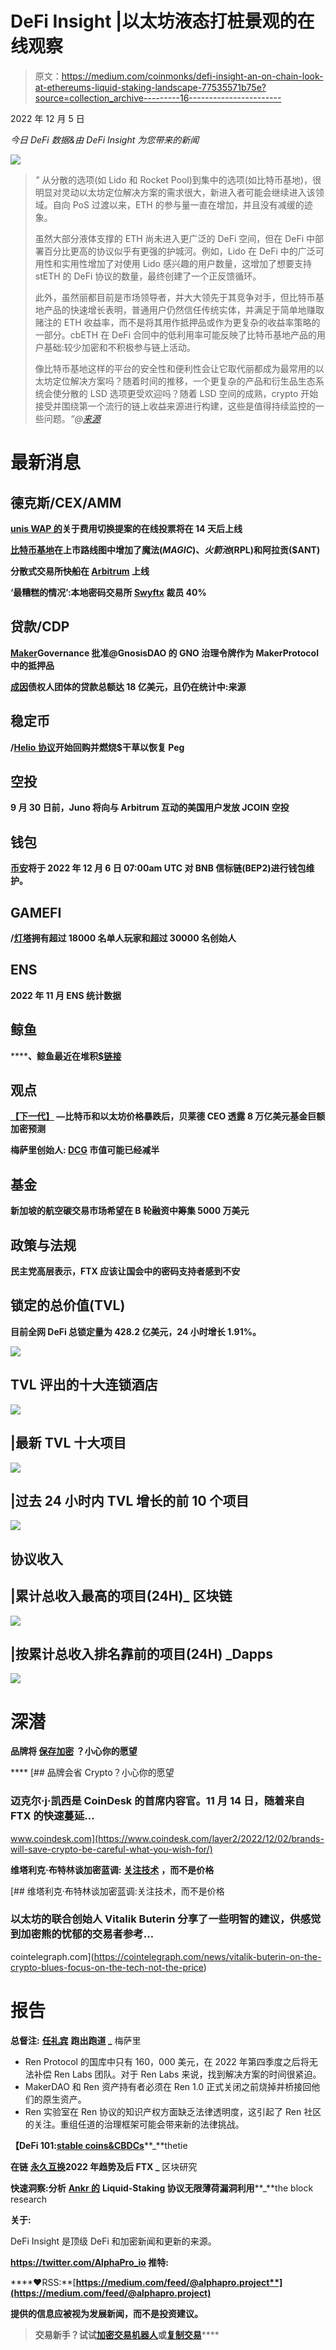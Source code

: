 # DeFi Insight |以太坊液态打桩景观的在线观察

> 原文：<https://medium.com/coinmonks/defi-insight-an-on-chain-look-at-ethereums-liquid-staking-landscape-77535571b75e?source=collection_archive---------16----------------------->

2022 年 12 月 5 日

*今日 DeFi 数据&由 DeFi Insight 为您带来的新闻*

![](img/b78bee9ae90690e2e4b815340ebad306.png)

> *"* 从分散的选项(如 Lido 和 Rocket Pool)到集中的选项(如比特币基地)，很明显对灵动以太坊定位解决方案的需求很大，新进入者可能会继续进入该领域。自向 PoS 过渡以来，ETH 的参与量一直在增加，并且没有减缓的迹象。
> 
> 虽然大部分液体支撑的 ETH 尚未进入更广泛的 DeFi 空间，但在 DeFi 中部署百分比更高的协议似乎有更强的护城河。例如，Lido 在 DeFi 中的广泛可用性和实用性增加了对使用 Lido 感兴趣的用户数量，这增加了想要支持 stETH 的 DeFi 协议的数量，最终创建了一个正反馈循环。
> 
> 此外，虽然丽都目前是市场领导者，并大大领先于其竞争对手，但比特币基地产品的快速增长表明，普通用户仍然信任传统实体，并满足于简单地赚取赌注的 ETH 收益率，而不是将其用作抵押品或作为更复杂的收益率策略的一部分。cbETH 在 DeFi 合同中的低利用率可能反映了比特币基地产品的用户基础:较少加密和不积极参与链上活动。
> 
> 像比特币基地这样的平台的安全性和便利性会让它取代丽都成为最常用的以太坊定位解决方案吗？随着时间的推移，一个更复杂的产品和衍生品生态系统会使分散的 LSD 选项更受欢迎吗？随着 LSD 空间的成熟，crypto 开始接受并围绕第一个流行的链上收益来源进行构建，这些是值得持续监控的一些问题。*“@*[*来源*](https://www.nansen.ai/research/an-on-chain-look-at-ethereums-liquid-staking-landscape)

# 最新消息

## 德克斯/CEX/AMM

**[unis WAP 的](https://gov.uniswap.org/t/fee-switch-pilot-update-vote/19514)关于费用切换提案的在线投票将在 14 天后上线**

****[比特币基地](https://www.coinbase.com/blog/increasing-transparency-for-new-asset-listings-on-coinbase)在上市路线图中增加了魔法($MAGIC)、火箭池($RPL)和阿拉贡($ANT)****

******分散式交易所快船在 [Arbitrum](https://mobile.twitter.com/Clipper_DEX/status/1598773299190067200) 上线******

********‘最糟糕的情况’:本地密码交易所 [Swyftx](https://www.watoday.com.au/business/companies/worst-case-scenario-local-crypto-exchange-swyftx-lays-off-40-percent-of-staff-20221205-p5c3mu.html) 裁员 40%********

## ******贷款/CDP******

********[Maker](https://twitter.com/MakerDAO/status/1599040550384148485)Governance 批准@GnosisDAO 的 GNO 治理令牌作为 MakerProtocol 中的抵押品********

********[成因](https://www.coindesk.com/business/2022/12/04/genesis-creditor-groups-loans-amount-to-18b-and-counting-sources/)债权人团体的贷款总额达 18 亿美元，且仍在统计中:来源********

## ******稳定币******

********/**[Helio 协议](https://twitter.com/Helio_Money/status/1599415021947084800)开始回购并燃烧$干草以恢复 Peg******

## ****空投****

****9 月 30 日前，Juno 将向与 Arbitrum 互动的美国用户发放 JCOIN 空投****

## ****钱包****

******[币安](https://twitter.com/binance/status/1599615005070360577?s=20&t=7bFoBKLmU2XfP5BxAIs2Kw)将于 2022 年 12 月 6 日 07:00am UTC 对 BNB 信标链(BEP2)进行钱包维护。******

## ******GAMEFI******

********/**[灯塔](https://dune.com/treasuredao/the-beacon)拥有超过 18000 名单人玩家和超过 30000 名创始人******

## ****ENS****

****2022 年 11 月 ENS 统计数据****

## ****鲸鱼****

******、**鲸鱼最近在堆积[$链接](https://twitter.com/lookonchain/status/1599652662839951362)****

## ****观点****

******[【下一代】](https://www.forbes.com/sites/billybambrough/2022/12/04/the-next-generation-blackrock-ceo-reveals-8-trillion-funds-huge-crypto-prediction-after-bitcoin-and-ethereum-price-crash/?sh=50b258966d2f) —比特币和以太坊价格暴跌后，贝莱德 CEO 透露 8 万亿美元基金巨额加密预测******

******梅萨里创始人: [DCG](https://twitter.com/twobitidiot/status/1599404828387463168) 市值可能已经减半******

## ******基金******

******新加坡的航空碳交易市场希望在 B 轮融资中筹集 5000 万美元******

## ******政策与法规******

******民主党高层表示，FTX 应该让国会中的密码支持者感到不安******

## ******锁定的总价值(TVL)******

******目前全网 DeFi 总锁定量为 428.2 亿美元，24 小时增长 1.91%。******

******![](img/45b45ffa37d10f2ebfea79fdd1479d2c.png)******

## ******TVL 评出的十大连锁酒店******

******![](img/067ed9873e237172b37f78a45a77a355.png)******

## ******|最新 TVL 十大项目******

******![](img/37925f4a5f7033b82acef1db3a1c2e7d.png)******

## ******|过去 24 小时内 TVL 增长的前 10 个项目******

******![](img/6b4dd3d8d43a22857da07c9ed223226a.png)******

## ******协议收入******

## ******|累计总收入最高的项目(24H)_ 区块链******

******![](img/3e29b452eaeb5bd4fff19b09f97b51da.png)******

## ******|按累计总收入排名靠前的项目(24H) _Dapps******

******![](img/9a7158a424d6c9af5d7456ee36bb093e.png)******

# ******深潜******

********品牌将** [**保存加密**](https://www.coindesk.com/layer2/2022/12/02/brands-will-save-crypto-be-careful-what-you-wish-for/) **？小心你的愿望********

****[](https://www.coindesk.com/layer2/2022/12/02/brands-will-save-crypto-be-careful-what-you-wish-for/) [## 品牌会省 Crypto？小心你的愿望

### 迈克尔·j·凯西是 CoinDesk 的首席内容官。11 月 14 日，随着来自 FTX 的快速蔓延…

www.coindesk.com](https://www.coindesk.com/layer2/2022/12/02/brands-will-save-crypto-be-careful-what-you-wish-for/) 

**维塔利克·布特林谈加密蓝调:** [**关注技术**](https://cointelegraph.com/news/vitalik-buterin-on-the-crypto-blues-focus-on-the-tech-not-the-price) **，而不是价格**

[](https://cointelegraph.com/news/vitalik-buterin-on-the-crypto-blues-focus-on-the-tech-not-the-price) [## 维塔利克·布特林谈加密蓝调:关注技术，而不是价格

### 以太坊的联合创始人 Vitalik Buterin 分享了一些明智的建议，供感觉到加密熊的忧郁的交易者参考…

cointelegraph.com](https://cointelegraph.com/news/vitalik-buterin-on-the-crypto-blues-focus-on-the-tech-not-the-price) 

# 报告

**总督注:** [**任礼宾**](https://messari.io/report/governor-note-ren-protocol-running-out-of-runway?referrer=all-research) **跑出跑道 _** 梅萨里

*   Ren Protocol 的国库中只有 160，000 美元，在 2022 年第四季度之后将无法补偿 Ren Labs 团队。对于 Ren Labs 来说，找到解决方案的时间很紧迫。
*   MakerDAO 和 Ren 资产持有者必须在 Ren 1.0 正式关闭之前烧掉并桥接回他们的原生资产。
*   Ren 实验室在 Ren 协议的知识产权方面缺乏法律透明度，这引起了 Ren 社区的关注。重组任道的治理框架可能会带来新的法律挑战。

**【DeFi 101:**[**stable coins&CBDCs**](https://research.thetie.io/defi-101-stablecoins-and-cbdcs/)**_**thetie

**在链** [**永久互换**](https://www.theblockresearch.com/on-chain-perpetual-swaps-trends-in-2022-and-post-ftx-191473)**2022 年趋势及后 FTX _** 区块研究

**快速洞察:分析** [**Ankr 的**](https://www.theblockresearch.com/rapid-insights-analyzing-ankrs-liquid-staking-protocol-infinite-mint-exploit-191899) **Liquid-Staking 协议无限薄荷漏洞利用****_**the block research

**关于:**

DeFi Insight 是顶级 DeFi 和加密新闻和更新的来源。

**https://twitter.com/AlphaPro_io 推特:**[](https://twitter.com/AlphaPro_io)

****❤RSS:**[**https://medium.com/feed/@alphapro.project**](https://medium.com/feed/@alphapro.project)**

**提供的信息应被视为发展新闻，而不是投资建议。**

> **交易新手？试试[加密交易机器人](/coinmonks/crypto-trading-bot-c2ffce8acb2a)或[复制交易](/coinmonks/top-10-crypto-copy-trading-platforms-for-beginners-d0c37c7d698c)******